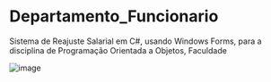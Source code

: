 # Departamento_Funcionario
Sistema de Reajuste Salarial em C#, usando Windows Forms,  para a disciplina de Programação Orientada a Objetos, Faculdade

![image](https://github.com/Jpiramos/Departamento_Funcionario/assets/102618195/5232275d-5a6c-46f7-9cac-afae775937c6)
